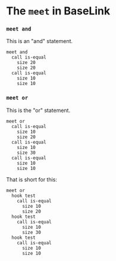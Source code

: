 # The `meet` in BaseLink

### `meet and`

This is an "and" statement.

```
meet and
  call is-equal
    size 20
    size 20
  call is-equal
    size 10
    size 10
```

### `meet or`

This is the "or" statement.

```
meet or
  call is-equal
    size 10
    size 20
  call is-equal
    size 10
    size 30
  call is-equal
    size 10
    size 10
```

That is short for this:

```
meet or
  hook test
    call is-equal
      size 10
      size 20
  hook test
    call is-equal
      size 10
      size 30
  hook test
    call is-equal
      size 10
      size 10
```
